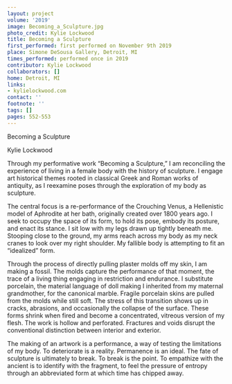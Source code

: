 ```yaml
---
layout: project
volume: '2019'
image: Becoming_a_Sculpture.jpg
photo_credit: Kylie Lockwood
title: Becoming a Sculpture
first_performed: first performed on November 9th 2019
place: Simone DeSousa Gallery, Detroit, MI
times_performed: performed once in 2019
contributor: Kylie Lockwood
collaborators: []
home: Detroit, MI
links:
- kylielockwood.com
contact: ''
footnote: ''
tags: []
pages: 552-553
---
```



Becoming a Sculpture

Kylie Lockwood

Through my performative work “Becoming a Sculpture,” I am reconciling the experience of living in a female body with the history of sculpture. I engage art historical themes rooted in classical Greek and Roman works of antiquity, as I reexamine poses through the exploration of my body as sculpture.

The central focus is a re-performance of the Crouching Venus, a Hellenistic model of Aphrodite at her bath, originally created over 1800 years ago. I seek to occupy the space of its form, to hold its pose, embody its posture, and enact its stance. I sit low with my legs drawn up tightly beneath me. Stooping close to the ground, my arms reach across my body as my neck cranes to look over my right shoulder. My fallible body is attempting to fit an “idealized” form.

Through the process of directly pulling plaster molds off my skin, I am making a fossil. The molds capture the performance of that moment, the trace of a living thing engaging in restriction and endurance. I substitute porcelain, the material language of doll making I inherited from my maternal grandmother, for the canonical marble. Fragile porcelain skins are pulled from the molds while still soft. The stress of this transition shows up in cracks, abrasions, and occasionally the collapse of the surface. These forms shrink when fired and become a concentrated, vitreous version of my flesh. The work is hollow and perforated. Fractures and voids disrupt the conventional distinction between interior and exterior.

The making of an artwork is a performance, a way of testing the limitations of my body. To deteriorate is a reality. Permanence is an ideal. The fate of sculpture is ultimately to break. To break is the point. To empathize with the ancient is to identify with the fragment, to feel the pressure of entropy through an abbreviated form at which time has chipped away.
